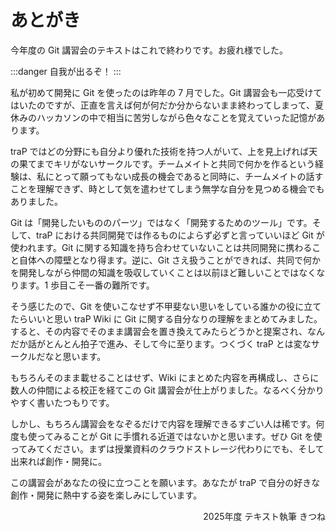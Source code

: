 # あとがき

今年度の Git 講習会のテキストはこれで終わりです。お疲れ様でした。

:::danger
自我が出るぞ！
:::

私が初めて開発に Git を使ったのは昨年の 7 月でした。Git 講習会も一応受けてはいたのですが、正直を言えば何が何だか分からないまま終わってしまって、夏休みのハッカソンの中で相当に苦労しながら色々なことを覚えていった記憶があります。

traP ではどの分野にも自分より優れた技術を持つ人がいて、上を見上げれば天の果てまでキリがないサークルです。チームメイトと共同で何かを作るという経験は、私にとって願ってもない成長の機会であると同時に、チームメイトの話すことを理解できず、時として気を遣わせてしまう無学な自分を見つめる機会でもありました。

Git は「開発したいもののパーツ」ではなく「開発するためのツール」です。そして、traP における共同開発では作るものによらず必ずと言っていいほど Git が使われます。Git に関する知識を持ち合わせていないことは共同開発に携わること自体への障壁となり得ます。逆に、Git さえ扱うことができれば、共同で何かを開発しながら仲間の知識を吸収していくことは以前ほど難しいことではなくなります。1 歩目こそ一番の難所です。

そう感じたので、Git を使いこなせず不甲斐ない思いをしている誰かの役に立てたらいいと思い traP Wiki に Git に関する自分なりの理解をまとめてみました。すると、その内容でそのまま講習会を置き換えてみたらどうかと提案され、なんだか話がとんとん拍子で進み、そして今に至ります。つくづく traP とは変なサークルだなと思います。

もちろんそのまま載せることはせず、Wiki にまとめた内容を再構成し、さらに数人の仲間による校正を経てこの Git 講習会が仕上がりました。なるべく分かりやすく書いたつもりです。

しかし、もちろん講習会をなぞるだけで内容を理解できるすごい人は稀です。何度も使ってみることが Git に手慣れる近道ではないかと思います。ぜひ Git を使ってみてください。まずは授業資料のクラウドストレージ代わりにでも、そして出来れば創作・開発に。

この講習会があなたの役に立つことを願います。あなたが traP で自分の好きな創作・開発に熱中する姿を楽しみにしています。

<div style="text-align: right;">
2025年度 テキスト執筆 きつね
</div>